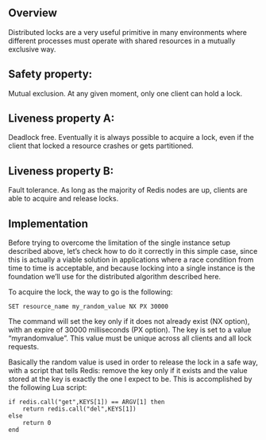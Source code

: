 ## Overview
Distributed locks are a very useful primitive in many environments where different processes must operate with shared resources in a mutually exclusive way.

## Safety property: 
Mutual exclusion. At any given moment, only one client can hold a lock.
## Liveness property A: 
Deadlock free. Eventually it is always possible to acquire a lock, even if the client that locked a resource crashes or gets partitioned.
## Liveness property B: 
Fault tolerance. As long as the majority of Redis nodes are up, clients are able to acquire and release locks.

## Implementation
Before trying to overcome the limitation of the single instance setup described above, let’s check how to do it correctly in this simple case, since this is actually a viable solution in applications where a race condition from time to time is acceptable, and because locking into a single instance is the foundation we’ll use for the distributed algorithm described here.

To acquire the lock, the way to go is the following:
```
SET resource_name my_random_value NX PX 30000
```
The command will set the key only if it does not already exist (NX option), with an expire of 30000 milliseconds (PX option). The key is set to a value “myrandomvalue”. This value must be unique across all clients and all lock requests.

Basically the random value is used in order to release the lock in a safe way, with a script that tells Redis: remove the key only if it exists and the value stored at the key is exactly the one I expect to be. This is accomplished by the following Lua script:

```
if redis.call("get",KEYS[1]) == ARGV[1] then
    return redis.call("del",KEYS[1])
else
    return 0
end
```